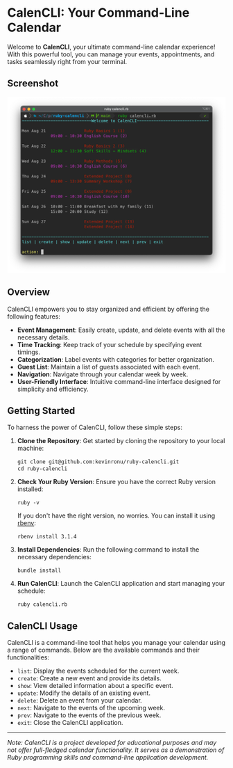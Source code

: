# CalenCLI: Your Command-Line Calendar

Welcome to **CalenCLI**, your ultimate command-line calendar experience! With this powerful tool, you can manage your events, appointments, and tasks seamlessly right from your terminal.

## Screenshot

![CalenCLI Screenshot](https://raw.githubusercontent.com/kevinronu/ruby-calencli/main/screenshot.webp)

## Overview

CalenCLI empowers you to stay organized and efficient by offering the following features:

- **Event Management**: Easily create, update, and delete events with all the necessary details.
- **Time Tracking**: Keep track of your schedule by specifying event timings.
- **Categorization**: Label events with categories for better organization.
- **Guest List**: Maintain a list of guests associated with each event.
- **Navigation**: Navigate through your calendar week by week.
- **User-Friendly Interface**: Intuitive command-line interface designed for simplicity and efficiency.

## Getting Started

To harness the power of CalenCLI, follow these simple steps:

1. **Clone the Repository**: Get started by cloning the repository to your local machine:

   ```shell
   git clone git@github.com:kevinronu/ruby-calencli.git
   cd ruby-calencli
   ```

2. **Check Your Ruby Version**: Ensure you have the correct Ruby version installed:

   ```shell
   ruby -v
   ```

   If you don't have the right version, no worries. You can install it using [rbenv](https://github.com/rbenv/rbenv):

   ```shell
   rbenv install 3.1.4
   ```

3. **Install Dependencies**: Run the following command to install the necessary dependencies:

   ```shell
   bundle install
   ```

4. **Run CalenCLI**: Launch the CalenCLI application and start managing your schedule:

   ```shell
   ruby calencli.rb
   ```

## CalenCLI Usage

CalenCLI is a command-line tool that helps you manage your calendar using a range of commands. Below are the available commands and their functionalities:

- `list`: Display the events scheduled for the current week.
- `create`: Create a new event and provide its details.
- `show`: View detailed information about a specific event.
- `update`: Modify the details of an existing event.
- `delete`: Delete an event from your calendar.
- `next`: Navigate to the events of the upcoming week.
- `prev`: Navigate to the events of the previous week.
- `exit`: Close the CalenCLI application.

---

_Note: CalenCLI is a project developed for educational purposes and may not offer full-fledged calendar functionality. It serves as a demonstration of Ruby programming skills and command-line application development._
